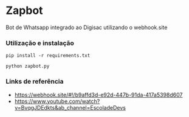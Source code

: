 # Zapbot
Bot de Whatsapp integrado ao Digisac utilizando o webhook.site

### Utilização e instalação
`pip install -r requirements.txt`

`python zapbot.py`

### Links de referência
- https://webhook.site/#!/b9affd3d-e92d-447b-91da-417a5398d607
- https://www.youtube.com/watch?v=BvqgJDEdkts&ab_channel=EscoladeDevs

